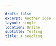 ```yaml
---

draft: false
excerpt: Another idea
layout: single
location: Online
subtitle: Testing
title: A seedling
---
```


